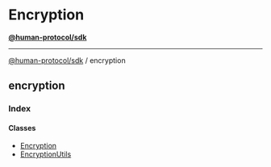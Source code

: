 # Encryption

[**@human-protocol/sdk**](typescript/)

***

[@human-protocol/sdk](typescript/modules.md) / encryption

## encryption

### Index

#### Classes

* [Encryption](typescript/encryption/classes/Encryption.md)
* [EncryptionUtils](typescript/encryption/classes/EncryptionUtils.md)

